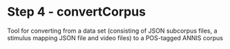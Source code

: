 # Step 4 - convertCorpus
Tool for converting from a data set (consisting of JSON subcorpus files, a stimulus mapping JSON file and video files) to a POS-tagged ANNIS corpus
